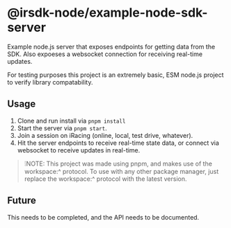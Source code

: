 # @irsdk-node/example-node-sdk-server

Example node.js server that exposes endpoints for getting data from the SDK. Also
expoeses a websocket connection for receiving real-time updates.

For testing purposes this project is an extremely basic, ESM node.js project to
verify library compatability.

## Usage

1. Clone and run install via `pnpm install`
2. Start the server via `pnpm start`.
2. Join a session on iRacing (online, local, test drive, whatever).
4. Hit the server endpoints to receive real-time state data, or connect via
websocket to receive updates in real-time.

> ❕NOTE: This project was made using pnpm, and makes use of the workspace:^ protocol. To use with any other package manager, just replace the workspace:^ protocol with the latest version.

## Future

This needs to be completed, and the API needs to be documented.
